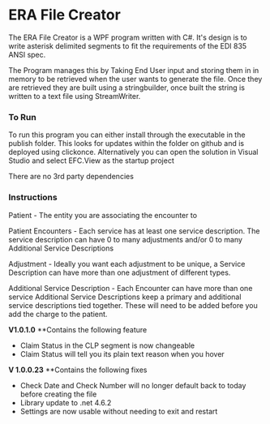 # ERA File Creator

The ERA File Creator is a WPF program written with C#. It's design is to write asterisk delimited segments to fit the requirements of the EDI 835 ANSI spec.

The Program manages this by Taking End User input and storing them in in memory to be retrieved when the user wants to generate the file.
Once they are retrieved they are built using a stringbuilder, once built the string is written to a text file using StreamWriter.

### To Run
To run this program you can either install through the executable in the publish folder. This looks for updates within the folder on github and is deployed using clickonce.
Alternatively you can open the solution in Visual Studio and select EFC.View as the startup project

There are no 3rd party dependencies

### Instructions
Patient - The entity you are associating the encounter to

Patient Encounters - Each service has at least one service description. The service description can have 0 to many adjustments and/or 0 to many Additional Service Descriptions

Adjustment - Ideally you want each adjustment to be unique, a Service Description can have more than one adjustment of different types.

Additional Service Description - Each Encounter can have more than one service Additional Service Descriptions keep a primary and additional service descriptions tied together. These will need to be added before you add the charge to the patient.

**V1.0.1.0**
**Contains the following feature
* Claim Status in the CLP segment is now changeable
* Claim Status will tell you its plain text reason when you hover

**V 1.0.0.23**
**Contains  the following fixes
* Check Date and Check Number will no longer default back to today before creating the file
* Library update to .net 4.6.2
* Settings are now usable without needing to exit and restart

